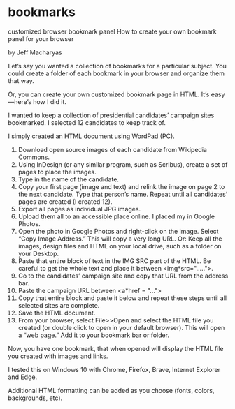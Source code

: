 # bookmarks
customized browser bookmark panel
How to create your own bookmark panel for your browser

by Jeff Macharyas

Let’s say you wanted a collection of bookmarks for a particular subject. You could create a folder of each bookmark in your browser and organize them that way.

Or, you can create your own customized bookmark page in HTML. It’s easy—here’s how I did it.

I wanted to keep a collection of presidential candidates’ campaign sites bookmarked. I selected 12 candidates to keep track of.

I simply created an HTML document using WordPad (PC).

1. Download open source images of each candidate from Wikipedia Commons.
2. Using InDesign (or any similar program, such as Scribus), create a set of pages to place the images.
3. Type in the name of the candidate.
4. Copy your first page (image and text) and relink the image on page 2 to the next candidate. Type that person’s name. Repeat until all candidates’ pages are created (I created 12).
5. Export all pages as individual JPG images.
6. Upload them all to an accessible place online. I placed my in Google Photos.
7. Open the photo in Google Photos and right-click on the image. Select “Copy Image Address.” This will copy a very long URL.
Or: Keep all the images, design files and HTML on your local drive, such as a folder on your Desktop.
8. Paste that entire block of text in the IMG SRC part of the HTML. Be careful to get the whole text and place it between <img*src="….."></a>.
9. Go to the candidates’ campaign site and copy that URL from the address bar.
10. Paste the campaign URL between <a*href = "...">
11. Copy that entire block and paste it below and repeat these steps until all selected sites are complete.
12. Save the HTML document.
13. From your browser, select File>>Open and select the HTML file you created (or double click to open in your default browser). This will open a “web page.” Add it to your bookmark bar or folder.

Now, you have one bookmark, that when opened will display the HTML file you created with images and links.

I tested this on Windows 10 with Chrome, Firefox, Brave, Internet Explorer and Edge.

Additional HTML formatting can be added as you choose (fonts, colors, backgrounds, etc).
